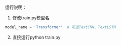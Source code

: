 运行说明：
1. 修改train.py模型名
```python
model_name = 'Transformer'  # 可选TextCNN、TextLSTM
```

2. 直接运行python train.py